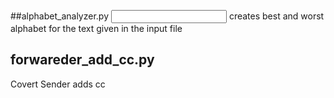 
##alphabet_analyzer.py <input file> <output file basename>
  creates best and worst alphabet for the text given in the input file

## forwareder_add_cc.py 
Covert Sender adds cc 
